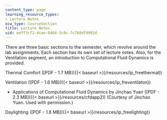 ```yaml
---
content_type: page
learning_resource_types:
- Lecture Notes
ocw_type: CourseSection
title: Lecture Notes
uid: eeff3cf2-dcae-0464-3c9c-7c760df9992d
---
```


There are three basic sections to the semester, which revolve around the lab assignments. Each section has its own set of lecture notes. Also, for the Ventilation segment, an introduction to Computational Fluid Dynamics is provided.

Thermal Comfort ([PDF - 1.7 MB]({{< baseurl >}}/resources/ip_freethermal))

Ventilation ([PDF - 1.6 MB]({{< baseurl >}}/resources/ip_freventilaton))

*   Applications of Computational Fluid Dynamics by Jinchao Yuan ([PDF - 2.3 MB]({{< baseurl >}}/resources/cfdapp2)) (Courtesy of Jinchao Yuan. Used with permission.)

Daylighting ([PDF - 1.8 MB]({{< baseurl >}}/resources/ip_freelighting))